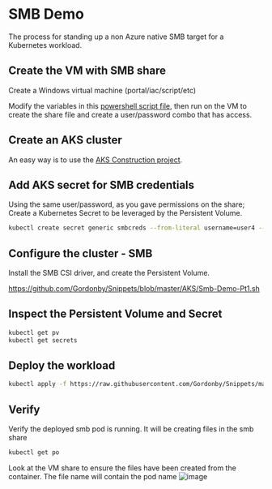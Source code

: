 # SMB Demo

The process for standing up a non Azure native SMB target for a Kubernetes workload.

## Create the VM with SMB share

Create a Windows virtual machine (portal/iac/script/etc)

Modify the variables in this [powershell script file](https://github.com/Gordonby/Snippets/blob/master/AzureVMCustomScriptExtension/Windows-CreateSmbShare.md), then run on the VM to create the share file and create a user/password combo that has access.

## Create an AKS cluster

An easy way is to use the [AKS Construction project](https://github.com/Azure/Aks-Construction).

## Add AKS secret for SMB credentials

Using the same user/password, as you gave permissions on the share; Create a Kubernetes Secret to be leveraged by the Persistent Volume.

```bash
kubectl create secret generic smbcreds --from-literal username=user4 --from-literal password="zeP4ssW0RD%%"
```

## Configure the cluster - SMB

Install the SMB CSI driver, and create the Persistent Volume.

https://github.com/Gordonby/Snippets/blob/master/AKS/Smb-Demo-Pt1.sh

## Inspect the Persistent Volume and Secret

```bash
kubectl get pv
kubectl get secrets
```

## Deploy the workload

```bash
kubectl apply -f https://raw.githubusercontent.com/Gordonby/Snippets/master/AKS/Smb-Demo-Pt2.yaml
```

## Verify

Verify the deployed smb pod is running. It will be creating files in the smb share

```bash
kubectl get po
```

Look at the VM share to ensure the files have been created from the container. 
The file name will contain the pod name
![image](https://user-images.githubusercontent.com/17914476/151969003-3b49356b-25cc-4032-8d3e-e22aad3940fa.png)
